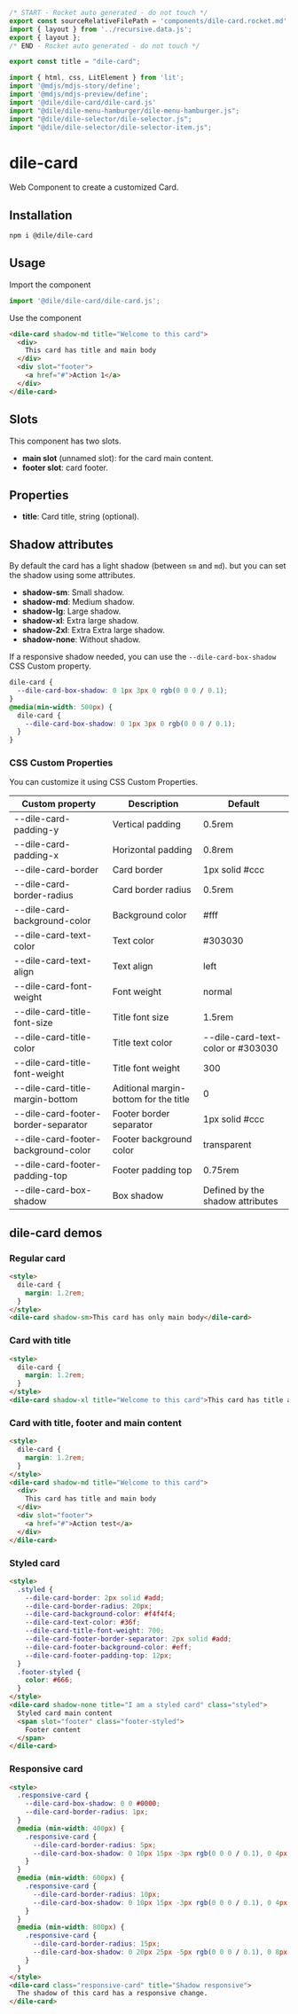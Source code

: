 ```js server
/* START - Rocket auto generated - do not touch */
export const sourceRelativeFilePath = 'components/dile-card.rocket.md';
import { layout } from '../recursive.data.js';
export { layout };
/* END - Rocket auto generated - do not touch */

export const title = "dile-card";

```

```js script
import { html, css, LitElement } from 'lit'; 
import '@mdjs/mdjs-story/define';
import '@mdjs/mdjs-preview/define';
import '@dile/dile-card/dile-card.js'
import "@dile/dile-menu-hamburger/dile-menu-hamburger.js";
import "@dile/dile-selector/dile-selector.js";
import "@dile/dile-selector/dile-selector-item.js";
```

# dile-card

Web Component to create a customized Card.

## Installation

```bash
npm i @dile/dile-card
```

## Usage

Import the component

```javascript
import '@dile/dile-card/dile-card.js';
```

Use the component

```html
<dile-card shadow-md title="Welcome to this card">
  <div>
    This card has title and main body
  </div>
  <div slot="footer">
    <a href="#">Action 1</a>
  </div>
</dile-card>
```

## Slots

This component has two slots.

- **main slot** (unnamed slot): for the card main content.
- **footer slot**: card footer.

## Properties

- **title**: Card title, string (optional).

## Shadow attributes

By default the card has a light shadow (between `sm` and `md`). but you can set the shadow using some attributes.

- **shadow-sm**: Small shadow.
- **shadow-md**: Medium shadow.
- **shadow-lg**: Large shadow.
- **shadow-xl**: Extra large shadow.
- **shadow-2xl**: Extra Extra large shadow.
- **shadow-none**: Without shadow.

If a responsive shadow needed, you can use the ```--dile-card-box-shadow``` CSS Custom property.

```css
dile-card {
  --dile-card-box-shadow: 0 1px 3px 0 rgb(0 0 0 / 0.1);
}
@media(min-width: 500px) {
  dile-card {
    --dile-card-box-shadow: 0 1px 3px 0 rgb(0 0 0 / 0.1);
  } 
}
```

### CSS Custom Properties

You can customize it using CSS Custom Properties.

Custom property | Description | Default
----------------|-------------|---------
--dile-card-padding-y | Vertical padding | 0.5rem
--dile-card-padding-x | Horizontal padding | 0.8rem
--dile-card-border | Card border | 1px solid #ccc
--dile-card-border-radius | Card border radius | 0.5rem
--dile-card-background-color | Background color | #fff
--dile-card-text-color | Text color | #303030
--dile-card-text-align | Text align | left
--dile-card-font-weight | Font weight | normal
--dile-card-title-font-size | Title font size | 1.5rem
--dile-card-title-color | Title text color | --dile-card-text-color or #303030
--dile-card-title-font-weight | Title font weight | 300
--dile-card-title-margin-bottom | Aditional margin-bottom for the title | 0
--dile-card-footer-border-separator | Footer border separator | 1px solid #ccc
--dile-card-footer-background-color | Footer background color | transparent
--dile-card-footer-padding-top | Footer padding top | 0.75rem
--dile-card-box-shadow | Box shadow | Defined by the shadow attributes

## dile-card demos

### Regular card

```html preview-story
<style>
  dile-card {
    margin: 1.2rem;
  }
</style>
<dile-card shadow-sm>This card has only main body</dile-card>
```

### Card with title

```html preview-story
<style>
  dile-card {
    margin: 1.2rem;
  }
</style>
<dile-card shadow-xl title="Welcome to this card">This card has title and main body</dile-card>
```

### Card with title, footer and main content

```html preview-story
<style>
  dile-card {
    margin: 1.2rem;
  }
</style>
<dile-card shadow-md title="Welcome to this card">
  <div>
    This card has title and main body
  </div>
  <div slot="footer">
    <a href="#">Action test</a>
  </div>
</dile-card>
```

### Styled card

```html preview-story
<style>
  .styled {
    --dile-card-border: 2px solid #add;
    --dile-card-border-radius: 20px;
    --dile-card-background-color: #f4f4f4;
    --dile-card-text-color: #36f;
    --dile-card-title-font-weight: 700;
    --dile-card-footer-border-separator: 2px solid #add;
    --dile-card-footer-background-color: #eff;
    --dile-card-footer-padding-top: 12px;
  }
  .footer-styled {
    color: #666;
  }
</style>
<dile-card shadow-none title="I am a styled card" class="styled">
  Styled card main content
  <span slot="footer" class="footer-styled">
    Footer content
  </span>
</dile-card>
```

### Responsive card

```html preview-story
<style>
  .responsive-card {
    --dile-card-box-shadow: 0 0 #0000;
    --dile-card-border-radius: 1px;
  }
  @media (min-width: 400px) {
    .responsive-card {
      --dile-card-border-radius: 5px;
      --dile-card-box-shadow: 0 10px 15px -3px rgb(0 0 0 / 0.1), 0 4px 6px -4px rgb(0 0 0 / 0.1);
    }
  }
  @media (min-width: 600px) {
    .responsive-card {
      --dile-card-border-radius: 10px;
      --dile-card-box-shadow: 0 10px 15px -3px rgb(0 0 0 / 0.1), 0 4px 6px -4px rgb(0 0 0 / 0.1);
    }
  }
  @media (min-width: 800px) {
    .responsive-card {
      --dile-card-border-radius: 15px;
      --dile-card-box-shadow: 0 20px 25px -5px rgb(0 0 0 / 0.1), 0 8px 10px -6px rgb(0 0 0 / 0.1);
    }
  }
</style>
<dile-card class="responsive-card" title="Shadow responsive">
  The shadow of this card has a responsive change.
</dile-card>
```
